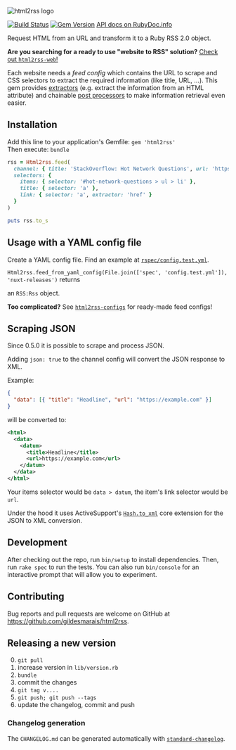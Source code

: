 ![html2rss logo](https://github.com/gildesmarais/html2rss/raw/master/support/logo.png)

[![Build Status](https://travis-ci.org/gildesmarais/html2rss.svg?branch=master)](https://travis-ci.org/gildesmarais/html2rss)
[![Gem Version](https://badge.fury.io/rb/html2rss.svg)](http://rubygems.org/gems/html2rss/)
[API docs on RubyDoc.info](https://www.rubydoc.info/gems/html2rss)

Request HTML from an URL and transform it to a Ruby RSS 2.0 object.

**Are you searching for a ready to use "website to RSS" solution?**
[Check out `html2rss-web`!](https://github.com/gildesmarais/html2rss-web)

Each website needs a _feed config_ which contains the URL to scrape and
CSS selectors to extract the required information (like title, URL, ...).
This gem provides [extractors](https://github.com/gildesmarais/html2rss/blob/master/lib/html2rss/item_extractors) (e.g. extract the information from an HTML attribute)
and chainable [post processors](https://github.com/gildesmarais/html2rss/tree/master/lib/html2rss/attribute_post_processors) to make information retrieval even easier.

## Installation

Add this line to your application's Gemfile: `gem 'html2rss'`  
Then execute: `bundle`

```ruby
rss = Html2rss.feed(
  channel: { title: 'StackOverflow: Hot Network Questions', url: 'https://stackoverflow.com/questions' },
  selectors: {
    items: { selector: '#hot-network-questions > ul > li' },
    title: { selector: 'a' },
    link: { selector: 'a', extractor: 'href' }
  }
)

puts rss.to_s
```

## Usage with a YAML config file

Create a YAML config file. Find an example at [`rspec/config.test.yml`](https://github.com/gildesmarais/html2rss/blob/master/spec/config.test.yml).

`Html2rss.feed_from_yaml_config(File.join(['spec', 'config.test.yml']), 'nuxt-releases')` returns

an `RSS:Rss` object.

**Too complicated?** See [`html2rss-configs`](https://github.com/gildesmarais/html2rss-configs) for ready-made feed configs!

## Scraping JSON

Since 0.5.0 it is possible to scrape and process JSON.

Adding `json: true` to the channel config will convert the JSON response to XML.

Example:

```json
{
  "data": [{ "title": "Headline", "url": "https://example.com" }]
}
```

will be converted to:

```xml
<html>
  <data>
    <datum>
      <title>Headline</title>
      <url>https://example.com</url>
    </datum>
  </data>
</html>
```

Your items selector would be `data > datum`, the item's link selector would be `url`.

Under the hood it uses ActiveSupport's [`Hash.to_xml`](https://apidock.com/rails/Hash/to_xml) core extension for the JSON to XML conversion.

## Development

After checking out the repo, run `bin/setup` to install dependencies. Then, run `rake spec` to run the tests. You can also run `bin/console` for an interactive prompt that will allow you to experiment.

## Contributing

Bug reports and pull requests are welcome on GitHub at https://github.com/gildesmarais/html2rss.

## Releasing a new version

0. `git pull`
1. increase version in `lib/version.rb`
2. `bundle`
3. commit the changes
4. `git tag v....`
5. `git push; git push --tags`
6. update the changelog, commit and push

### Changelog generation

The `CHANGELOG.md` can be generated automatically with [`standard-changelog`](https://github.com/conventional-changelog/conventional-changelog/tree/master/packages/standard-changelog).
